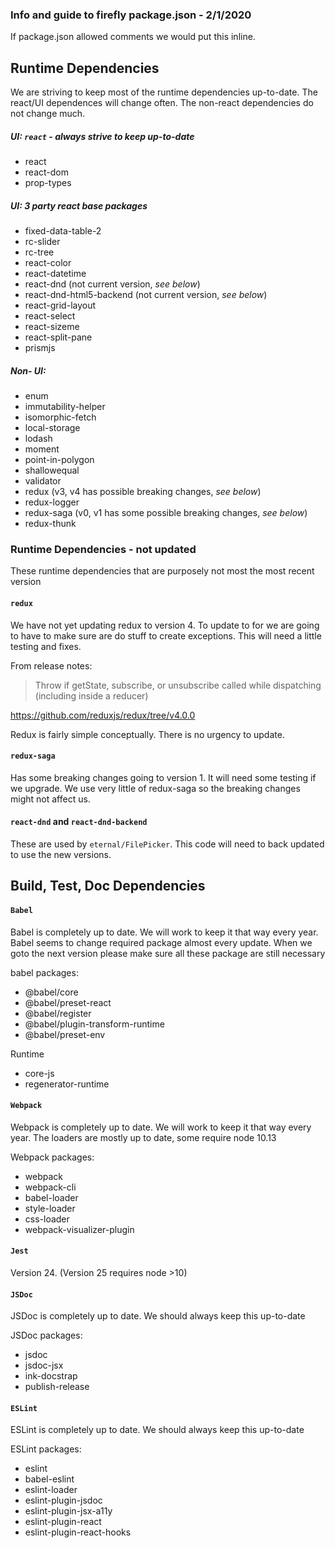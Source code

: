 ### Info and guide to firefly package.json - 2/1/2020


If package.json allowed comments we would put this inline.


## Runtime Dependencies

We are striving to keep most of the runtime dependencies up-to-date. The react/UI dependences will change often.
The non-react dependencies do not change much.

##### UI: `react` - always strive to keep up-to-date
- react
- react-dom
- prop-types

##### UI: 3 party react base packages
- fixed-data-table-2
- rc-slider
- rc-tree
- react-color
- react-datetime
- react-dnd (not current version, _see below_)
- react-dnd-html5-backend (not current version, _see below_)
- react-grid-layout
- react-select
- react-sizeme
- react-split-pane
- prismjs

##### Non- UI:
- enum
- immutability-helper
- isomorphic-fetch
- local-storage
- lodash
- moment
- point-in-polygon
- shallowequal
- validator
- redux (v3, v4 has possible breaking changes, _see below_)
- redux-logger
- redux-saga (v0, v1 has some possible breaking changes, _see below_)
- redux-thunk

### Runtime Dependencies - not updated

These runtime dependencies that are purposely not most the most recent version

#### `redux`
We have not yet updating redux to version 4. To update to for we are going to
have to make sure are do stuff to create exceptions. This will need a little testing
and fixes. 

From release notes:
> Throw if getState, subscribe, or unsubscribe called while dispatching (including inside a reducer)

https://github.com/reduxjs/redux/tree/v4.0.0

Redux is fairly simple conceptually.  There is no urgency to update.

#### `redux-saga`
Has some breaking changes going to version 1. It will need some testing if we upgrade.
We use very little of redux-saga so the breaking changes might not affect us.

#### `react-dnd` and `react-dnd-backend`
These are used by `eternal/FilePicker`.  This code will need to back updated to use the new versions.



## Build, Test, Doc Dependencies

#### `Babel`
Babel is completely up to date.  We will work to keep it that way every year.
Babel seems to change required package almost every update. When we goto the next
version please make sure all these package are still necessary

babel packages:
- @babel/core
- @babel/preset-react
- @babel/register
- @babel/plugin-transform-runtime
- @babel/preset-env

Runtime
- core-js
- regenerator-runtime

#### `Webpack`
Webpack is completely up to date.  We will work to keep it that way every year.
The loaders are mostly up to date, some require node 10.13

Webpack packages:
- webpack
- webpack-cli
- babel-loader
- style-loader
- css-loader
- webpack-visualizer-plugin


#### `Jest`
Version 24. (Version 25 requires node >10)


#### `JSDoc`
JSDoc is completely up to date. We should always keep this up-to-date

JSDoc packages:
- jsdoc
- jsdoc-jsx
- ink-docstrap
- publish-release

#### `ESLint`
ESLint is completely up to date. We should always keep this up-to-date

ESLint packages:
- eslint
- babel-eslint
- eslint-loader
- eslint-plugin-jsdoc
- eslint-plugin-jsx-a11y
- eslint-plugin-react
- eslint-plugin-react-hooks

